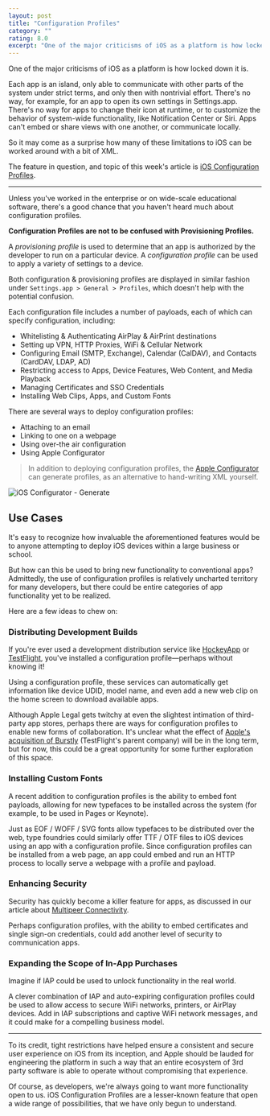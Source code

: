 ```yaml
---
layout: post
title: "Configuration Profiles"
category: ""
rating: 8.0
excerpt: "One of the major criticisms of iOS as a platform is how locked down it is. iOS Configuration Profiles offer an interesting mechanism to work around these restrictions."
---
```


One of the major criticisms of iOS as a platform is how locked down it is.

Each app is an island, only able to communicate with other parts of the system under strict terms, and only then with nontrivial effort. There's no way, for example, for an app to open its own settings in Settings.app. There's no way for apps to change their icon at runtime, or to customize the behavior of system-wide functionality, like Notification Center or Siri. Apps can't embed or share views with one another, or communicate locally.

So it may come as a surprise how many of these limitations to iOS can be worked around with a bit of XML.

The feature in question, and topic of this week's article is [iOS Configuration Profiles](https://developer.apple.com/library/ios/featuredarticles/iPhoneConfigurationProfileRef/Introduction/Introduction.html).

***

Unless you've worked in the enterprise or on wide-scale educational software, there's a good chance that you haven't heard much about configuration profiles.

__Configuration Profiles are not to be confused with Provisioning Profiles.__

A _provisioning profile_ is used to determine that an app is authorized by the developer to run on a particular device. A _configuration profile_ can be used to apply a variety of settings to a device.

Both configuration & provisioning profiles are displayed in similar fashion under `Settings.app > General > Profiles`, which doesn't help with the potential confusion.

Each configuration file includes a number of payloads, each of which can specify configuration, including:

- Whitelisting & Authenticating AirPlay & AirPrint destinations
- Setting up VPN, HTTP Proxies, WiFi & Cellular Network
- Configuring Email (SMTP, Exchange), Calendar (CalDAV), and Contacts (CardDAV, LDAP, AD)
- Restricting access to Apps, Device Features, Web Content, and Media Playback
- Managing Certificates and SSO Credentials
- Installing Web Clips, Apps, and Custom Fonts

There are several ways to deploy configuration profiles:

- Attaching to an email
- Linking to one on a webpage
- Using over-the air configuration
- Using Apple Configurator

> In addition to deploying configuration profiles, the [Apple Configurator](https://itunes.apple.com/us/app/apple-configurator/id434433123?mt=12) can generate profiles, as an alternative to hand-writing XML yourself.

![iOS Configurator - Generate](http://nshipster.s3.amazonaws.com/ios-configurator-generate.png)

## Use Cases

It's easy to recognize how invaluable the aforementioned features would be to anyone attempting to deploy iOS devices within a large business or school.

But how can this be used to bring new functionality to conventional apps? Admittedly, the use of configuration profiles is relatively uncharted territory for many developers, but there could be entire categories of app functionality yet to be realized.

Here are a few ideas to chew on:

### Distributing Development Builds

If you're ever used a development distribution service like [HockeyApp](http://hockeyapp.net) or [TestFlight](http://testflightapp.com), you've installed a configuration profile—perhaps without knowing it!

Using a configuration profile, these services can automatically get information like device UDID, model name, and even add a new web clip on the home screen to download available apps.

Although Apple Legal gets twitchy at even the slightest intimation of third-party app stores, perhaps there are ways for configuration profiles to enable new forms of collaboration. It's unclear what the effect of [Apple's acquisition of Burstly](http://www.theverge.com/apps/2014/2/21/5434060/apple-buys-maker-of-the-ios-testing-platform-testflight) (TestFlight's parent company) will be in the long term, but for now, this could be a great opportunity for some further exploration of this space.

### Installing Custom Fonts

A recent addition to configuration profiles is the ability to embed font payloads, allowing for new typefaces to be installed across the system (for example, to be used in Pages or Keynote).

Just as EOF / WOFF / SVG fonts allow typefaces to be distributed over the web, type foundries could similarly offer TTF / OTF files to iOS devices using an app with a configuration profile. Since configuration profiles can be installed from a web page, an app could embed and run an HTTP process to locally serve a webpage with a profile and payload.

### Enhancing Security

Security has quickly become a killer feature for apps, as discussed in our article about [Multipeer Connectivity](http://nshipster.com/multipeer-connectivity/).

Perhaps configuration profiles, with the ability to embed certificates and single sign-on credentials, could add another level of security to communication apps.

### Expanding the Scope of In-App Purchases

Imagine if IAP could be used to unlock functionality in the real world.

A clever combination of IAP and auto-expiring configuration profiles could be used to allow access to secure WiFi networks, printers, or AirPlay devices. Add in IAP subscriptions and captive WiFi network messages, and it could make for a compelling business model.

* * *

To its credit, tight restrictions have helped ensure a consistent and secure user experience on iOS from its inception, and Apple should be lauded for engineering the platform in such a way that an entire ecosystem of 3rd party software is able to operate without compromising that experience.

Of course, as developers, we're always going to want more functionality open to us.  iOS Configuration Profiles are a lesser-known feature that open a wide range of possibilities, that we have only begun to understand.
